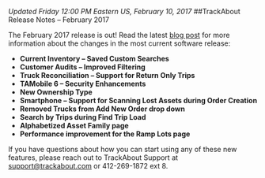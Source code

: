 *Updated Friday 12:00 PM Eastern US, February 10, 2017*
##TrackAbout Release Notes – February 2017

The February 2017 release is out! Read the latest [blog post](https://corp.trackabout.com/blog/trackabout-release-notes-february-2017) for more information about the changes in the most current software release:

* **Current Inventory – Saved Custom Searches**</li>
* **Customer Audits – Improved Filtering**</li>
* **Truck Reconciliation – Support for Return Only Trips**</li>
* **TAMobile 6 – Security Enhancements**</li>
* **New Ownership Type**</li>
* **Smartphone – Support for Scanning Lost Assets during Order Creation**</li>
* **Removed Trucks from Add New Order drop down**</li>
* **Search by Trips during Find Trip Load**</li>
* **Alphabetized Asset Family page**</li>
* **Performance improvement for the Ramp Lots page**</li>

If you have questions about how you can start using any of these new features, please reach out to TrackAbout Support at [support@trackabout.com](mailto:support@trackabout.com) or 412-269-1872 ext 8.

